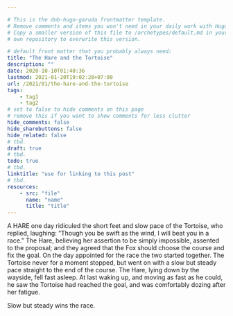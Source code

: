 ```yaml
---

# This is the dnb-hugo-garuda frontmatter template. 
# Remove comments and items you won't need in your daily work with Hugo.
# Copy a smaller version of this file to /archetypes/default.md in your
# own repository to overwrite this version.

# default front matter that you probably always need:
title: "The Hare and the Tortoise"
description: ""
date: 2020-10-10T01:40:36
lastmod: 2021-01-20T19:02:28+07:00
url: /2021/01/the-hare-and-the-tortoise
tags:
    - tag1
    - tag2
# set to false to hide comments on this page
# remove this if you want to show comments for less clutter
hide_comments: false
hide_sharebuttons: false
hide_related: false
# tbd.
draft: true
# tbd.
todo: true
# tbd.
linktitle: "use for linking to this post"
# tbd.
resources:
    - src: "file"
      name: "name"
      title: "title"
---
```

A HARE one day ridiculed the short feet and slow pace of the Tortoise, who replied, laughing: “Though you be swift as the wind, I will beat you in a race.” The Hare, believing her assertion to be simply impossible, assented to the proposal; and they agreed that the Fox should choose the course and fix the goal. On the day appointed for the race the two started together. The Tortoise never for a moment stopped, but went on with a slow but steady pace straight to the end of the course. The Hare, lying down by the wayside, fell fast asleep. At last waking up, and moving as fast as he could, he saw the Tortoise had reached the goal, and was comfortably dozing after her fatigue.

Slow but steady wins the race.
